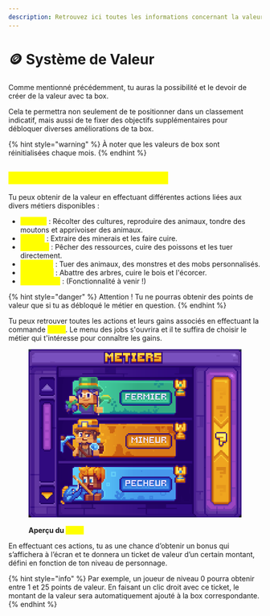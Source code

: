 ```yaml
---
description: Retrouvez ici toutes les informations concernant la valeur des box
---
```


# 🪙 Système de Valeur

Comme mentionné précédemment, tu auras la possibilité et le devoir de créer de la valeur avec ta box.&#x20;

Cela te permettra non seulement de te positionner dans un classement indicatif, mais aussi de te fixer des objectifs supplémentaires pour débloquer diverses améliorations de ta box.

{% hint style="warning" %}
À noter que les valeurs de box sont réinitialisées chaque mois.
{% endhint %}

## <mark style="color:yellow;">C</mark><mark style="color:yellow;">**omment obtenir de la valeur ?**</mark>

Tu peux obtenir de la valeur en effectuant différentes actions liées aux divers métiers disponibles :&#x20;

* <mark style="color:yellow;">**Fermier**</mark> : Récolter des cultures, reproduire des animaux, tondre des moutons et apprivoiser des animaux.
* <mark style="color:yellow;">**Mineur**</mark> : Extraire des minerais et les faire cuire.
* <mark style="color:yellow;">**Pêcheur**</mark> : Pêcher des ressources, cuire des poissons et les tuer directement.
* <mark style="color:yellow;">**Chasseur**</mark> : Tuer des animaux, des monstres et des mobs personnalisés.
* <mark style="color:yellow;">**Bûcheron**</mark> : Abattre des arbres, cuire le bois et l'écorcer.
* <mark style="color:yellow;">**Explorateur**</mark> : (Fonctionnalité à venir !)

{% hint style="danger" %}
Attention ! Tu ne pourras obtenir des points de valeur que si tu as débloqué le métier en question.
{% endhint %}

Tu peux retrouver toutes les actions et leurs gains associés en effectuant la commande <mark style="color:yellow;">**`/jobs`**</mark>. Le menu des jobs s'ouvrira et il te suffira de choisir le métier qui t'intéresse pour connaître les gains.

<figure><img src="../../.gitbook/assets/image (1) (1) (1) (1) (1) (1).png" alt=""><figcaption><p><strong>Aperçu du </strong><mark style="color:yellow;"><strong><code>/jobs</code></strong></mark></p></figcaption></figure>

En effectuant ces actions, tu as une chance d’obtenir un bonus qui s’affichera à l’écran et te donnera un ticket de valeur d’un certain montant, défini en fonction de ton niveau de personnage.&#x20;

{% hint style="info" %}
Par exemple, un joueur de niveau 0 pourra obtenir entre 1 et 25 points de valeur. En faisant un clic droit avec ce ticket, le montant de la valeur sera automatiquement ajouté à la box correspondante.
{% endhint %}
